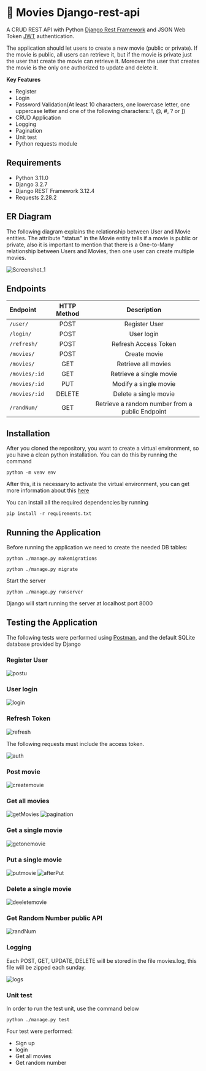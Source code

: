 # :movie_camera: Movies Django-rest-api 
A CRUD REST API with Python [Django Rest Framework](https://www.django-rest-framework.org) and JSON Web Token [JWT](https://django-rest-framework-simplejwt.readthedocs.io/en/latest/index.html) authentication.

The application should let users to create a new movie (public or private). If the movie is public, all users can retrieve it, but if the movie is private just the user that create the movie can retrieve it. Moreover the user that creates the movie is the only one authorized to update and delete it.

**Key Features**
* Register
* Login
* Password Validation(At least 10 characters, one lowercase letter, one uppercase letter and one of the following characters: !, @, #, ? or ])
* CRUD Application
* Logging
* Pagination
* Unit test
* Python requests module

## Requirements

* Python 3.11.0
* Django 3.2.7
* Django REST Framework 3.12.4
* Requests 2.28.2

## ER Diagram

The following diagram explains the relationship between User and Movie entities. The attribute "status" in the Movie entity tells if a movie is public or private, also it is important to mention that there is a One-to-Many relationship between Users and Movies, then one user can create multiple movies.

![Screenshot_1](https://user-images.githubusercontent.com/65980778/214958240-add500a5-8d6d-4932-8069-802e3e21992d.png)

## Endpoints

Endpoint | HTTP Method | Description
| :--- | :---: | :---:
`/user/`  | POST | Register User
`/login/`  | POST | User login
`/refresh/` | POST | Refresh Access Token
`/movies/`  | POST | Create movie
`/movies/`  | GET | Retrieve all movies
`/movies/:id`  | GET | Retrieve a single movie
`/movies/:id`  | PUT | Modify a single movie
`/movies/:id`  | DELETE | Delete a single movie
`/randNum/`  | GET | Retrieve a random number from a public Endpoint

## Installation

After you cloned the repository, you want to create a virtual environment, so you have a clean python installation. You can do this by running the command

```
python -m venv env
```

After this, it is necessary to activate the virtual environment, you can get more information about this [here](https://docs.python.org/3/tutorial/venv.html)

You can install all the required dependencies by running

```
pip install -r requirements.txt
```

## Running the Application

Before running the application we need to create the needed DB tables:
```
python ./manage.py makemigrations
```
```
python ./manage.py migrate
```
Start the server
```
python ./manage.py runserver
```
Django will start running the server at localhost port 8000

## Testing the Application

The following tests were performed using [Postman](https://www.postman.com/downloads/), and the default SQLite database provided by Django

### Register User

![postu](https://user-images.githubusercontent.com/65980778/215204500-72c973d1-84cf-4104-a5d9-f95083bdcbfa.png)

### User login

![login](https://user-images.githubusercontent.com/65980778/215204497-eae81bc8-b79e-4fbc-977d-c00c8a195e44.png)

### Refresh Token

![refresh](https://user-images.githubusercontent.com/65980778/215204495-ec3d67ab-6243-4391-8fda-14d00ab11fe8.png)

The following requests must include the access token.

![auth](https://user-images.githubusercontent.com/65980778/215206817-a47e8fd2-8dcd-425e-8c46-af99bd6af51e.png)

### Post movie

![createmovie](https://user-images.githubusercontent.com/65980778/215204492-1e485933-6384-408b-ae71-548495ecabe9.png)

### Get all movies

![getMovies](https://user-images.githubusercontent.com/65980778/215204489-394df3f9-6737-4d8c-999d-cda0279a324b.png)
![pagination](https://user-images.githubusercontent.com/65980778/215204487-8e0ca40d-9ddc-40b4-8cee-b3352d1982be.png)

### Get a single movie

![getonemovie](https://user-images.githubusercontent.com/65980778/215204485-14e469f2-0896-479e-95ba-127136336c49.png)

### Put a single movie

![putmovie](https://user-images.githubusercontent.com/65980778/215204483-f3050441-d69a-4f54-92ff-ba955f853434.png)
![afterPut](https://user-images.githubusercontent.com/65980778/215204480-244558e0-7ad8-47ed-9863-79334714efd3.png)

### Delete a single movie

![deeletemovie](https://user-images.githubusercontent.com/65980778/215204477-3b5a2918-5030-4733-b21b-511b5a79d6a8.png)

### Get Random Number public API

![randNum](https://user-images.githubusercontent.com/65980778/215204473-90d2b124-176c-41f7-a9fa-58422455a14c.png)

### Logging

Each POST, GET, UPDATE, DELETE will be stored in the file movies.log, this file will be zipped each sunday.

![logs](https://user-images.githubusercontent.com/65980778/215204502-42110d38-140c-43f3-a87e-c50c5a2a685b.png)

### Unit test

In order to run the test unit, use the command below
```
python ./manage.py test
```
Four test were performed:
* Sign up
* login
* Get all movies
* Get random number





